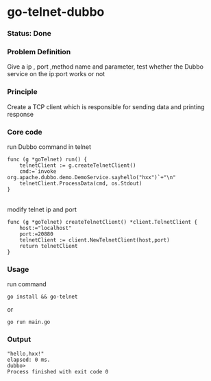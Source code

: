 # go-telnet-dubbo


### Status: **Done**


### Problem Definition

Give a ip , port ,method name and parameter, test whether the Dubbo service on the ip:port works or not
### Principle
Create a TCP client which is responsible for sending data and printing response
### Core code
run Dubbo command in telnet
~~~
func (g *goTelnet) run() {
	telnetClient := g.createTelnetClient()
	cmd:=`invoke org.apache.dubbo.demo.DemoService.sayhello("hxx")`+"\n"
	telnetClient.ProcessData(cmd, os.Stdout)
}
~~~

<br>
modify telnet ip and port  

~~~
func (g *goTelnet) createTelnetClient() *client.TelnetClient {
	host:="localhost"
	port:=20880
	telnetClient := client.NewTelnetClient(host,port)
	return telnetClient
}
~~~

### Usage ###
run command
~~~
go install && go-telnet
~~~
or
~~~
go run main.go
~~~

### Output ###
~~~
"hello,hxx!"
elapsed: 0 ms.
dubbo>
Process finished with exit code 0
~~~

